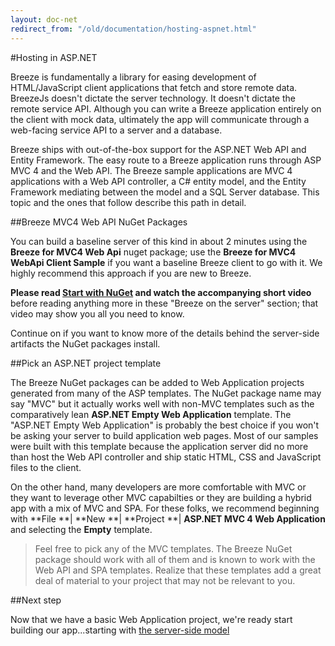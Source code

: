 ```yaml
---
layout: doc-net
redirect_from: "/old/documentation/hosting-aspnet.html"
---
```

#Hosting in ASP.NET

Breeze is fundamentally a library for easing development of HTML/JavaScript client applications that fetch and store remote data. BreezeJs doesn't dictate the server technology. It doesn't dictate the remote service API. Although you can write a Breeze application entirely on the client with mock data, ultimately the app will communicate through a web-facing service API to a server and a database.

Breeze ships with out-of-the-box support for the ASP.NET Web API and Entity Framework. The easy route to a Breeze application runs through ASP MVC 4 and the Web API. The Breeze sample applications are MVC 4 applications with a Web API controller, a C# entity model, and the Entity Framework mediating between the model and a SQL Server database. This topic and the ones that follow describe this path in detail.

##Breeze MVC4 Web API NuGet Packages

You can build a baseline server of this kind in about 2 minutes using the **Breeze for MVC4 Web Api** nuget package; use the **Breeze for MVC4 WebApi Client Sample** if you want a baseline Breeze client to go with it. We highly recommend this approach if you are new to Breeze.

**Please read [Start with NuGet](/doc-net/nuget-packages) and watch the accompanying short video** before reading anything more in these "Breeze on the server" section; that video may show you all you need to know.

Continue on if you want to know more of the details behind the server-side artifacts the NuGet packages install.

##Pick an ASP.NET project template

The Breeze NuGet packages can be added to Web Application projects generated from many of the ASP templates. The NuGet package name may say "MVC" but it actually works well with non-MVC templates such as the comparatively lean **ASP.NET Empty Web Application** template. The "ASP.NET Empty Web Application" is probably the best choice if you won't be asking your server to build application web pages. Most of our samples were built with this template because the application server did no more than host the Web API controller and ship static HTML, CSS and JavaScript files to the client.

On the other hand, many developers are more comfortable with MVC or they want to leverage other MVC capabilties or they are building a hybrid app with a mix of MVC and SPA. For these folks, we recommend beginning with **File **| **New **| **Project **| **ASP.NET MVC 4 Web Application** and selecting the **Empty** template.

> Feel free to pick any of the MVC templates. The Breeze NuGet package should work with all of them and is known to work with the Web API and SPA templates. Realize that these templates add a great deal of material to your project that may not be relevant to you.

##Next step

Now that we have a basic Web Application project, we're ready start building our app...starting with [the server-side model](/doc-net/ef-serverside-model)
